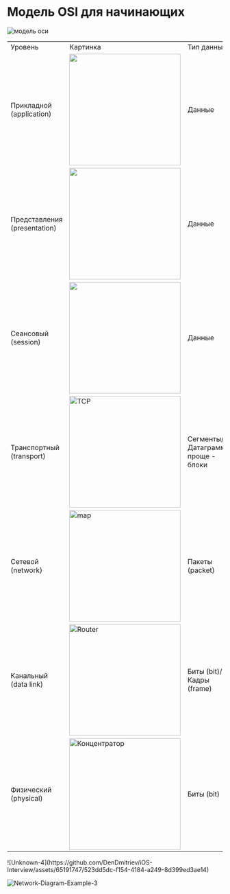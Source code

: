 # Модель OSI для начинающих

![модель оси](https://github.com/DenDmitriev/iOS-Interview/assets/65191747/32fbbd5b-b8e0-489a-9dfa-c4d86bcd9eea)

<table>
    <tr>
        <td>Уровень</td>
        <td>Картинка</td>
        <td>Тип данных</td>
        <td>Функции</td>
        <td>Описание</td>
        <td>Пример</td>
        <td>Оборудование</td>
    </tr>
    <tr>
        <td>Прикладной (application)</td>
        <td><img width="260" alt="" src=""></td>
        <td>Данные</td>
        <td>Доступ к сетевым службам</td>
        <td>Уровень взаимодействия человека и компьютера, где приложениям доступны сетевые службы</td>
        <td>HTTP, FTP, POP3, SMTP, WebSocket</td>
        <td>Хосты (клиенты сети), Межсетевой экран</td>
    </tr>
    <tr>
        <td>Представления (presentation)</td>
        <td><img width="260" alt="" src=""></td>
        <td>Данные</td>
        <td>Представление и шифрование данных</td>
        <td>Уровень, где гарантируется использование в нужном формате, осуществляется шифрование</td>
        <td>Кодировки ASCII, EBCDIC, SSL, gzip</td>
        <td>null</td>
    </tr>
    <tr>
        <td>Сеансовый (session)</td>
        <td><img width="260" alt="" src=""></td>
        <td>Данные</td>
        <td>Управление сеансом связи</td>
        <td>Уровень, где поддерживается сеанс связи, надежное соединение двух сторон</td>
        <td>RPC, PAP, L2TP, gRPC</td>
        <td>null</td>
    </tr>
    <tr>
        <td>Транспортный (transport)</td>
        <td><img width="260" alt="TCP" src="https://github.com/DenDmitriev/iOS-Interview/assets/65191747/523dd5dc-f154-4184-a249-8d399ed3ae14"></td>
        <td>Сегменты/Датаграммы проще - блоки</td>
        <td>Прямая связь между конечными пунктами и надёжность</td>
        <td>Уровень, где данные передаются с помощью протоколов ТСР и UDP</td>
        <td>TCP, UDP, SCTP, Порты</td>
        <td>null</td>
    </tr>
    <tr>
        <td>Сетевой (network)</td>
        <td><img width="260" alt="map" src="https://github.com/DenDmitriev/iOS-Interview/assets/65191747/f9d05295-9751-4654-abd3-24793d6643b5"></td>
        <td>Пакеты (packet)</td>
        <td>Определение маршрута, IP и логическая адресация</td>
        <td>Уровень, где осуществляется маршрутизация</td>
        <td>IPv4, IPv6, IPsec, AppleTalk, ICMP</td>
        <td>"Маршрутизатор, Сетевой шлюз,</td>
    </tr>
    <tr>
        <td>Канальный (data link)</td>
        <td><img width="260" alt="Router" src="https://github.com/DenDmitriev/iOS-Interview/assets/65191747/a4ed641c-fff7-4d8f-864b-f735d5f1bb1d"></td>
        <td>Биты (bit)/Кадры (frame)</td>
        <td>Физическая адресация МАС и LLC</td>
        <td>Уровень, где формируются пакеты</td>
        <td>PPP, IEEE 802.22, Ethernet, DSL, ARP, сетевая карта.</td>
        <td>Межсетевой экран"</td>
    </tr>
    <tr>
        <td>Физический (physical)</td>
        <td><img width="260" alt="Концентратор" src="https://github.com/DenDmitriev/iOS-Interview/assets/65191747/b100cbdd-9043-46dc-9fff-4b2550eb0ae7"></td>
        <td>Биты (bit)</td>
        <td>Работа со средой передачи (кабель, безпроводная), сигналами и двоичными данными</td>
        <td>Уровень, где передаются электрических сигналы по физическому каналу связи</td>
        <td>USB, RJ («витая пара», коаксиальный, оптоволоконный), радиоканал</td>
        <td>"Сетевой мост, Коммутатор,</td>
    </tr>
</table>
![Unknown-4](https://github.com/DenDmitriev/iOS-Interview/assets/65191747/523dd5dc-f154-4184-a249-8d399ed3ae14)

![Network-Diagram-Example-3](https://github.com/DenDmitriev/iOS-Interview/assets/65191747/f9d05295-9751-4654-abd3-24793d6643b5)
